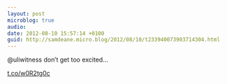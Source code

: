```yaml
---
layout: post
microblog: true
audio: 
date: 2012-08-10 15:57:14 +0100
guid: http://samdeane.micro.blog/2012/08/10/t233940073903714304.html
---
```

@uliwitness don’t get too excited…

[t.co/w0R2tg0c](http://t.co/w0R2tg0c)
